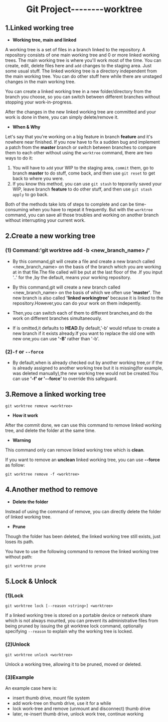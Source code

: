 # <center>Git Project--------**worktree**</center>

## 1.Linked working tree
* **Working tree, main and linked**

A working tree is a set of files in a branch linked to the repository. 
A repository consists of one main working tree and 0 or more linked working trees. 
The main working tree is where you'll work most of the time. You can create, edit, delete files here and `add` changes to the staging area. Just some usual stuff.
The linked working tree is a directory independent from the main working tree. You can do other stuff here while there are unstaged changes in the main working tree.

You can create a linked working tree in a new folder/directory from the branch you choose, so you can switch between different branches without stopping your work-in-progress.

After the changes in the new linked working tree are committed and your work is done in there, you can simply delete/remove it.


* **When & Why**

Let's say that you're working on a big feature in branch **feature** and it's nowhere near finished. If you now have to fix a sudden bug and implement a patch from the **master** branch or switch between branches to compare them to each other without using the `worktree` command, there are two ways to do it:
1. You will have to `add` your WIP to the staging area, `commit` them, go to branch **master** to do stuff, come back, and then use `git reset` to get back to where you were.
2. If you know this method, you can use `git stash` to teporarily saved your WIP, leave branch **feature** to do other stuff, and then use `git stash apply` to go back.

Both of the methods take lots of steps to complete and can be time-consuming when you have to repeat it frequently. But with the `worktree` command, you can save all those troubles and working on another branch without interrupting your current work. 


## 2.Create a new working tree
### (1) **Command:'git worktree add -b <new_branch_name> <path>/<branch>'**
* By this command,git will create a file and create a new branch called <new_branch_name> on the basis of the branch which you are working at in that file.The file called <branch> will be put at the last floor of the <path>.If you input '..' for the <path>,by the default,<path> means your working repository.

* By this command,git will create a new branch called <new_branch_name> on the basis of <branch> which we often use **'master'**.
The new branch is also called **'linked workingtree'** because it is linked to the repository.However,you can do your work on them indepently.

* Then,you can switch each of them to different branches,and do the work on different branches simultaneously.

* If <branch> is omitted,it defaults to **HEAD**.By default,'-b' would refuse to create a new branch if it exists already.If you want to replace the old one with new one,you can use **'-B'** rather than '-b'.

### (2)**`-f` or `--force`**
* By default,when <branch> is already checked out by another working tree,or if the <path> is already assigned to another working tree but it is missing(for example,<path> was deleted manually),the new working tree would not be created.You can use **'-f' or '--force'** to override this safeguard.

## 3.Remove a linked working tree
`git worktree remove <worktree>`

* **How it work**

After the commit done, we can use this command to remove linked working tree, and delete the folder at the same time.

* **Warning**

This command only can remove linked working tree which is **clean**.

If you want to remove an **unclean** linked working tree, you can use **--force** as follow:

`git worktree remove -f <worktree>`   

## 4.Another method to remove
* **Delete the folder**

Instead of using the command of remove, you can directly delete the folder of linked working tree.

* **Prune**

Though the folder has been deleted, the linked working tree still exists, just loses its path.

You have to use the following command to remove the linked working tree without path:

`git worktree prune`

## 5.Lock & Unlock
### **(1)Lock** 
`git worktree lock [--reason <string>] <worktree>`

If a linked working tree is stored on a portable device or network share which is not always mounted, you can prevent its administrative files from being pruned by issuing the git worktree lock command, optionally specifying `--reason` to explain why the working tree is locked.
### **(2)Unlock**
`git worktree unlock <worktree>`

Unlock a working tree, allowing it to be pruned, moved or deleted.
### **(3)Example**
An example case here is:
* insert thumb drive, mount file system
* add work-tree on thumb drive, use it for a while
* lock work-tree and remove (unmount and disconnect) thumb drive
* later, re-insert thumb drive, unlock work tree, continue working
